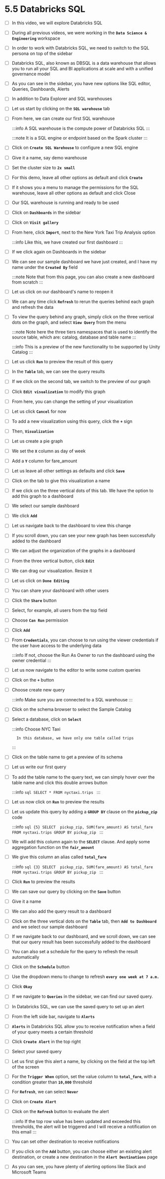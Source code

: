 # 5.5 Databricks SQL

- [ ] In this video, we will explore Databricks SQL<br/>

- [ ] During all previous videos, we were working in the **`Data Science & Engineering`** workspace<br/>

- [ ] In order to work with Databricks SQL, we need to switch to the SQL persona on top of the sidebar<br/>

- [ ] Databricks SQL, also known as DBSQL is a data warehouse that allows you to run all your SQL and BI applications at scale and with a unified governance model<br/>

- [ ] As you can see in the sidebar, you have new options like SQL editor, Queries, Dashboards, Alerts<br/>

- [ ] In addition to Data Explorer and SQL warehouses<br/>

- [ ] Let us start by clicking on the **`SQL warehouse`** tab<br/>

- [ ] From here, we can create our first SQL warehouse

    :::info
        A SQL warehouse is the compute power of Databricks SQL
    :::

    :::note
        It is a SQL engine or endpoint based on the Spark cluster
    :::

- [ ] Click on **`Create SQL Warehouse`** to configure a new SQL engine<br/>

- [ ] Give it a name, say demo warehouse<br/>

- [ ] Set the cluster size to **`2x small`**<br/>

- [ ] For this demo, leave all other options as default and click **`Create`**<br/>

- [ ] If it shows you a menu to manage the permissions for the SQL warehouse, leave all other options as default and click Close<br/>

- [ ] Our SQL warehouse is running and ready to be used<br/>

- [ ] Click on **`Dashboards`** in the sidebar<br/>

- [ ] Click on **`Visit gallery`**<br/>

- [ ] From here, click **`Import`**, next to the New York Taxi Trip Analysis option

    :::info
        Like this, we have created our first dashboard
    :::

- [ ] If we click again on Dashboards in the sidebar<br/>

- [ ] We can see our sample dashboard we have just created, and I have my name under the **`Created By`** field

    :::note
        Note that from this page, you can also create a new dashboard from scratch
    :::

- [ ] Let us click on our dashboard's name to reopen it<br/>

- [ ] We can any time click **`Refresh`** to rerun the queries behind each graph and refresh the data<br/>

- [ ] To view the query behind any graph, simply click on the three vertical dots on the graph, and select **`View Query`** from the menu

    :::note
        Note here the three tiers namespaces that is used to identify the source table, which are: catalog, database and table name
    :::

    :::info
        This is a preview of the new functionality to be supported by Unity Catalog
    :::

- [ ] Let us click **`Run`** to preview the result of this query<br/>

- [ ] In the **`Table`** tab, we can see the query results<br/>

- [ ] If we click on the second tab, we switch to the preview of our graph<br/>

- [ ] Click **`Edit visualization`** to modify this graph<br/>

- [ ] From here, you can change the setting of your visualization<br/>

- [ ] Let us click **`Cancel`** for now<br/>

- [ ] To add a new visualization using this query, click the **`+`** sign<br/>

- [ ] Then, **`Visualization`**<br/>

- [ ] Let us create a pie graph<br/>

- [ ] We set the **`X`** column as day of week<br/>

- [ ] Add a **`Y`** column for fare_amount<br/>

- [ ] Let us leave all other settings as defaults and click **`Save`**<br/>

- [ ] Click on the tab to give this visualization a name<br/>

- [ ] If we click on the three vertical dots of this tab. We have the option to add this graph to a dashboard<br/>

- [ ] We select our sample dashboard<br/>

- [ ] We click **`Add`**<br/>

- [ ] Let us navigate back to the dashboard to view this change<br/>

- [ ] If you scroll down, you can see your new graph has been successfully added to the dashboard<br/>

- [ ] We can adjust the organization of the graphs in a dashboard<br/>

- [ ] From the three vertical button, click **`Edit`**<br/>

- [ ] We can drag our visualization. Resize it<br/>

- [ ] Let us click on **`Done Editing`**<br/>

- [ ] You can share your dashboard with other users<br/>

- [ ] Click the **`Share`** button<br/>

- [ ] Select, for example, all users from the top field<br/>

- [ ] Choose **`Can Run`** permission<br/>

- [ ] Click **`Add`**<br/>

- [ ] From **`Credentials`**, you can choose to run using the viewer credentials if the user have access to the underlying data

    :::info
        If not, choose the Run As Owner to run the dashboard using the owner credential
    :::

- [ ] Let us now navigate to the editor to write some custom queries<br/>

- [ ] Click on the **`+`** button<br/>

- [ ] Choose create new query

    :::info
        Make sure you are connected to a SQL warehouse
    :::

- [ ] Click on the schema browser to select the Sample Catalog<br/>

- [ ] Select a database, click on **`Select`**

    :::info
        Choose NYC Taxi<br/>

        In this database, we have only one table called trips
    :::

- [ ] Click on the table name to get a preview of its schema<br/>

- [ ] Let us write our first query<br/>

- [ ] To add the table name to the query text, we can simply hover over the table name and click this double arrows button

    :::info
        ```sql
        SELECT * FROM nyctaxi.trips
        ```
    :::

- [ ] Let us now click on **`Run`** to preview the results<br/>

- [ ] Let us update this query by adding a **`GROUP BY`** clause on the **`pickup_zip`** code

    :::info
        ```sql {5}
        SELECT 
            pickup_zip,
            SUM(fare_amount) AS total_fare
        FROM nyctaxi.trips
        GROUP BY pickup_zip
        ```
    :::

- [ ] We will add this column again to the **`SELECT`** clause. And apply some aggregation function on the **`fair_amount`**<br/>

- [ ] We give this column an alias called **`total_fare`**

    :::info
        ```sql {3}
        SELECT 
            pickup_zip,
            SUM(fare_amount) AS total_fare
        FROM nyctaxi.trips
        GROUP BY pickup_zip
        ```
    :::

- [ ] Click **`Run`** to preview the results<br/>

- [ ] We can save our query by clicking on the **`Save`** button<br/>

- [ ] Give it a name<br/>

- [ ] We can also add the query result to a dashboard<br/>

- [ ] Click on the three vertical dots on the **`Table`** tab, then **`Add to Dashboard`** and we select our sample dashboard<br/>

- [ ] If we navigate back to our dashboard, and we scroll down, we can see that our query result has been successfully added to the dashboard<br/>

- [ ] You can also set a schedule for the query to refresh the result automatically<br/>

- [ ] Click on the **`Schedule`** button<br/>

- [ ] Use the dropdown menu to change to refresh **`every one week at 7 a.m.`**<br/>

- [ ] Click **`Okay`**<br/>

- [ ] If we navigate to **`Queries`** in the sidebar, we can find our saved query. <br/>

- [ ] In Databricks SQL, we can use the saved query to set up an alert<br/>

- [ ] From the left side bar, navigate to **`Alerts`**<br/>

- [ ] **`Alerts`** in Databricks SQL allow you to receive notification when a field of your query meets a certain threshold<br/>

- [ ] Click **`Create Alert`** in the top right<br/>

- [ ] Select your saved query<br/>

- [ ] Let us first give this alert a name, by clicking on the field at the top left of the screen<br/>

- [ ] For the **`Trigger When`** option, set the value column to **`total_fare`**, with a condition greater than **`10,000`** threshold<br/>

- [ ] For **`Refresh`**, we can select **`Never`**<br/>

- [ ] Click on **`Create Alert`**<br/>

- [ ] Click on the **`Refresh`** button to evaluate the alert

    :::info
        If the top row value has been updated and exceeded this thresholds, the alert will be triggered and I will receive a notification on this email
    :::

- [ ] You can set other destination to receive notifications<br/>

- [ ] If you click on the **`Add`** button, you can choose either an existing alert destination, or create a new destination in the **`Alert Destinations`** page<br/>

- [ ] As you can see, you have plenty of alerting options like Slack and Microsoft Teams<br/>